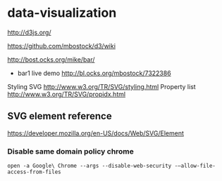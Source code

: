 # data-visualization
http://d3js.org/

https://github.com/mbostock/d3/wiki

http://bost.ocks.org/mike/bar/
- bar1 live demo http://bl.ocks.org/mbostock/7322386

Styling SVG http://www.w3.org/TR/SVG/styling.html Property list http://www.w3.org/TR/SVG/propidx.html

## SVG element reference 
https://developer.mozilla.org/en-US/docs/Web/SVG/Element

### Disable same domain policy chrome 
    open -a Google\ Chrome --args --disable-web-security -–allow-file-access-from-files

